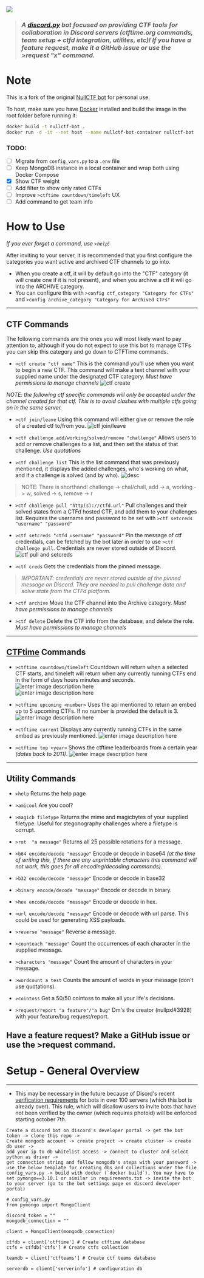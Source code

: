 <img src="https://i.imgur.com/mZ2bVY4.png"/>

>### *A [discord.py](http://discordpy.readthedocs.io/en/latest/) bot focused on providing CTF tools for collaboration in Discord servers (ctftime.org commands, team setup + ctfd integration, utilites, etc)!  If you have a feature request, make it a GitHub issue or use the >request "x" command.*

# Note

This is a fork of the original [NullCTF bot](https://github.com/NullPxl/NullCTF) for personal use.

To host, make sure you have [Docker](https://www.docker.com/) installed and build the image in the root folder before running it:

```sh
docker build -t nullctf-bot .
docker run -d -it --net host --name nullctf-bot-container nullctf-bot
```

### TODO:

- [ ] Migrate from `config_vars.py` to a `.env` file
- [ ] Keep MongoDB instance in a local container and wrap both using Docker Compose
- [x] Show CTF weight
- [ ] Add filter to show only rated CTFs
- [ ] Improve `>ctftime countdown/timeleft` UX
- [ ] Add command to get team info

#  How to Use
*If you ever forget a command, use `>help`!*

After inviting to your server, it is recommended that you first configure the categories you want active and archived CTF channels to go into.
* When you create a ctf, it will by default go into the "CTF" category (it will create one if it is not present), and when you archive a ctf it will go into the ARCHIVE category.
* You can configure this with `>config ctf_category "Category for CTFs"` and `>config archive_category "Category for Archived CTFs"` 
---

## CTF Commands

The following commands are the ones you will most likely want to pay attention to, although if you do not expect to use this bot to manage CTFs you can skip this category and go down to CTFTime commands.

* `>ctf create "ctf name"`  This is the command you'll use when you want to begin a new CTF.  This command will make a text channel with your supplied name under the designated CTF category. *Must have permissions to manage channels*
![ctf create](https://i.imgur.com/6PUPIX3.png)


*NOTE: the following ctf specific commands will only be accepted under the channel created for that ctf.  This is to avoid clashes with multiple ctfs going on in the same server.*

 * `>ctf join/leave` Using this command will either give or remove the role of a created ctf to/from you.
 ![ctf join/leave](https://i.imgur.com/R1ktkMv.png)
 
 * `>ctf challenge add/working/solved/remove "challenge"` Allows users to add or remove challenges to a list, and then set the status of that challenge. *Use quotations*

  * `>ctf challenge list` This is the list command that was previously mentioned, it displays the added challenges, who's working on what, and if a challenge is solved (and by who).
 ![desc](https://i.imgur.com/l9jsuLz.png)

  > NOTE: There is shorthand!  challenge -> chal/chall, add -> a, working -> w, solved -> s, remove -> r
 
* `>ctf challenge pull "http(s)://ctfd.url"` Pull challenges and their solved states from a CTFd hosted CTF, and add them to your challenges list.  Requires the username and password to be set with `>ctf setcreds "username" "password"`

* `>ctf setcreds "ctfd username" "password"` Pin the message of ctf credentials, can be fetched by the bot later in order to use `>ctf challenge pull`.  Credentials are never stored outside of Discord.
![ctf pull and setcreds](https://i.imgur.com/Z3e0pE3.png)

* `>ctf creds` Gets the credentials from the pinned message.

> *IMPORTANT: credentials are never stored outside of the pinned message on Discord. They are needed to pull challenge data and solve state from the CTFd platform.*


* `>ctf archive` Move the CTF channel into the Archive category.  *Must have permissions to manage channels*

* `>ctf delete` Delete the CTF info from the database, and delete the role. *Must have permissions to manage channels*

---

## [CTFtime](https://ctftime.org) Commands

 * `>ctftime countdown/timeleft` Countdown will return when a selected CTF starts, and timeleft will return when any currently running CTFs end in the form of days hours minutes and seconds.
 ![enter image description here](https://i.imgur.com/LFSTr33.png)  
 ![enter image description here](https://i.imgur.com/AkBfp6E.png)

* `>ctftime upcoming <number>` Uses the api mentioned to return an embed up to 5 upcoming CTFs.  If no number is provided the default is 3.
![enter image description here](https://i.imgur.com/UpouneO.png)

* `>ctftime current` Displays any currently running CTFs in the same embed as previously mentioned.
![enter image description here](https://i.imgur.com/RCh3xg6.png)

* `>ctftime top <year>`  Shows the ctftime leaderboards from a certain year *(dates back to 2011)*.
![enter image description here](https://i.imgur.com/jdPWmCV.png)

---
## Utility Commands
* `>help` Returns the help page

* `>amicool` Are you cool?

* `>magicb filetype` Returns the mime and magicbytes of your supplied filetype. Useful for stegonography challenges where a filetype is corrupt.

* `>rot  "a message"` Returns all 25 possible rotations for a message.

* `>b64 encode/decode "message"`  Encode or decode in base64 *(at the time of writing this, if there are any unprintable characters this command will not work, this goes for all encoding/decoding commands).*

* `>b32 encode/decode "message"` Encode or decode in base32

* `>binary encode/decode "message"` Encode or decode in binary.

* `>hex encode/decode "message"` Encode or decode in hex.

* `>url encode/decode "message"` Encode or decode with url parse.  This could be used for generating XSS payloads.

* `>reverse "message"` Reverse a message.

* `>counteach "message"` Count the occurrences of each character in the supplied message.

* `>characters "message"` Count the amount of characters in your message.

* `>wordcount a test` Counts the amount of words in  your message (don't use quotations).

* `>cointoss` Get a 50/50 cointoss to make all your life's decisions.

* `>request/report "a feature"/"a bug"` Dm's the creator (nullpxl#3928) with your feature/bug  request/report.

## Have a feature request?  Make a GitHub issue or use the >request command.

# Setup - General Overview
---
* This may be necessary in the future because of Disord's recent [verification requirements](https://support.discordapp.com/hc/en-us/articles/360040720412-Bot-Verification-and-Data-Whitelisting) for bots in over 100 servers (which this bot is already over).  This rule, which will disallow users to invite bots that have not been verified by the owner (which requires photoid) will be enforced starting october 7th. 
```
Create a discord bot on discord's developer portal -> get the bot token -> clone this repo ->
Create mongodb account -> create project -> create cluster -> create db user -> 
add your ip to db whitelist access -> connect to cluster and select python as driver ->
get connection string and follow mongodb's steps with your password ->  use the below template for creating dbs and collections under the file config_vars.py -> build with docker (`docker build`). You may have to set pymongo==3.10.1 or similar in requirements.txt -> invite the bot to your server (go to the bot settings page on discord developer portal)
```
```
# config_vars.py
from pymongo import MongoClient

discord_token = ""
mongodb_connection = ""

client = MongoClient(mongodb_connection)

ctfdb = client['ctftime'] # Create ctftime database
ctfs = ctfdb['ctfs'] # Create ctfs collection

teamdb = client['ctfteams'] # Create ctf teams database

serverdb = client['serverinfo'] # configuration db
```
